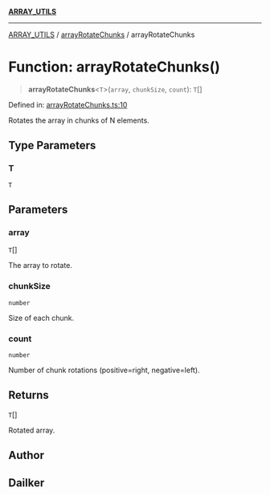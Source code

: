 [**ARRAY_UTILS**](../../README.md)

***

[ARRAY_UTILS](../../README.md) / [arrayRotateChunks](../README.md) / arrayRotateChunks

# Function: arrayRotateChunks()

> **arrayRotateChunks**\<`T`\>(`array`, `chunkSize`, `count`): `T`[]

Defined in: [arrayRotateChunks.ts:10](https://github.com/dailker/everyutil/blob/0ec5ce08552e5059ec58e2975404aeb74a6202b1/src/array/arrayRotateChunks.ts#L10)

Rotates the array in chunks of N elements.

## Type Parameters

### T

`T`

## Parameters

### array

`T`[]

The array to rotate.

### chunkSize

`number`

Size of each chunk.

### count

`number`

Number of chunk rotations (positive=right, negative=left).

## Returns

`T`[]

Rotated array.

## Author

## Dailker
